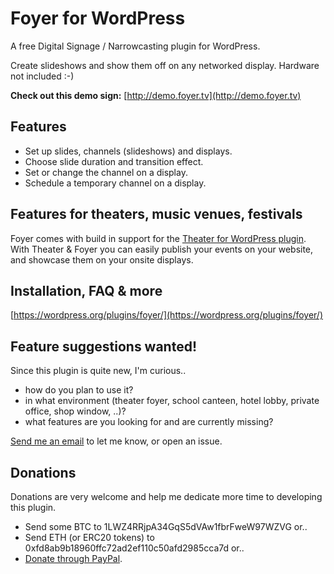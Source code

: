 # Foyer for WordPress

A free Digital Signage / Narrowcasting plugin for WordPress.

Create slideshows and show them off on any networked display. Hardware not included :-)

**Check out this demo sign:**
[http://demo.foyer.tv](http://demo.foyer.tv)

## Features

* Set up slides, channels (slideshows) and displays.
* Choose slide duration and transition effect.
* Set or change the channel on a display.
* Schedule a temporary channel on a display.

## Features for theaters, music venues, festivals

Foyer comes with build in support for the [Theater for WordPress plugin](https://wordpress.org/plugins/theatre/). With Theater & Foyer you can easily publish your events on your website, and showcase them on your onsite displays.

## Installation, FAQ & more

[https://wordpress.org/plugins/foyer/](https://wordpress.org/plugins/foyer/)


## Feature suggestions wanted!

Since this plugin is quite new, I'm curious..

* how do you plan to use it?
* in what environment (theater foyer, school canteen, hotel lobby, private office, shop window, ..)?
* what features are you looking for and are currently missing?

[Send me an email](mailto:menno@mennoluitjes.nl) to let me know, or open an issue.

## Donations

Donations are very welcome and help me dedicate more time to developing this plugin.

* Send some BTC to 1LWZ4RRjpA34GqS5dVAw1fbrFweW97WZVG or..
* Send ETH (or ERC20 tokens) to 0xfd8ab9b18960ffc72ad2ef110c50afd2985cca7d or..
* [Donate through PayPal](https://www.paypal.me/mennoluitjes).